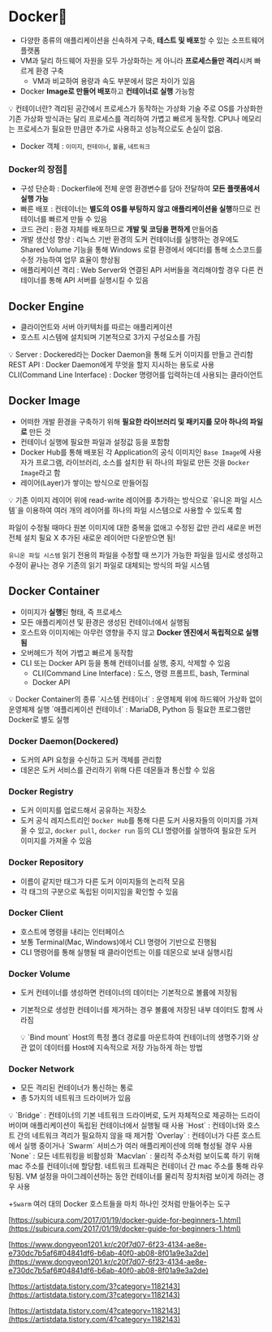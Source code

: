 # Docker🐳

- 다양한 종류의 애플리케이션을 신속하게 구축, **테스트 및 배포**할 수 있는 소프트웨어 플랫폼
- VM과 달리 하드웨어 자원을 모두 가상화하는 게 아니라 **프로세스들만 격리**시켜 빠르게 환경 구축
    - VM과 비교하여 용량과 속도 부분에서 많은 차이가 있음
- Docker **Image로 만들어 배포**하고 **컨테이너로 실행** 가능함

<aside>
💡 컨테이너란?
격리된 공간에서 프로세스가 동작하는 가상화 기술
주로 OS를 가상화한 기존 가상화 방식과는 달리 프로세스를 격리하여
가볍고 빠르게 동작함. CPU나 메모리는 프로세스가 필요한 만큼만 추가로
사용하고 성능적으로도 손실이 없음.

</aside>

- Docker 객체 : `이미지`, `컨테이너`, `볼륨`, `네트워크`

### Docker의 장점🌟

- 구성 단순화 : Dockerfile에 전체 운영 환경변수를 담아 전달하여 **모든 플랫폼에서 실행 가능**
- 빠른 배포 : 컨테이너는 **별도의 OS를 부팅하지 않고 애플리케이션을 실행**하므로 컨테이너를 빠르게 만들 수 있음
- 코드 관리 : 환경 자체를 배포하므로 **개발 및 코딩을 편하게** 만들어줌
- 개발 생산성 향상 : 리눅스 기반 환경의 도커 컨테이너를 실행하는 경우에도 Shared Volume 기능을 통해 Windows 로컬 환경에서 에디터를 통해 소스코드를 수정 가능하여 업무 효율이 향상됨
- 애플리케이션 격리 : Web Server와 연결된 API 서버들을 격리해야할 경우 다른 컨테이너를 통해 API 서버를 실행시킬 수 있음

## Docker Engine

- 클라이언트와 서버 아키텍처를 따르는 애플리케이션
- 호스트 시스템에 설치되며 기본적으로 3가지 구성요소를 가짐

<aside>
💡 Server : Dockered라는 Docker Daemon을 통해 도커 이미지를 만들고 관리함
REST API : Docker Daemon에게 무엇을 할지 지시하는 용도로 사용
CLI(Command Line Interface) : Docker 명령어를 입력하는데 사용되는 클라이언트

</aside>

## Docker Image

- 어떠한 개발 환경을 구축하기 위해 **필요한 라이브러리 및 패키지를 모아 하나의 파일로** 만든 것
- 컨테이너 실행에 필요한 파일과 설정값 등을 포함함
- Docker Hub를 통해 배포된 각 Application의 공식 이미지인 `Base Image`에 사용자가 프로그램, 라이브러리, 소스를 설치한 뒤 하나의 파일로 만든 것을 `Docker Image`라고 함
- 레이어(Layer)가 쌓이는 방식으로 만들어짐

<aside>
💡 기존 이미지 레이어 위에 read-write 레이어를 추가하는 방식으로
`유니온 파일 시스템`을 이용하여 여러 개의 레이어를 하나의 파일 시스템으로 사용할 수 있도록 함

파일이 수정될 때마다 원본 이미지에 대한 중복을 없애고 수정된 값만 관리
새로운 버전 전체 설치 필요 X 추가된 새로운 레이어만 다운받으면 됨!

`유니온 파일 시스템`
읽기 전용의 파일을 수정할 때 쓰기가 가능한 파일을 임시로 생성하고
수정이 끝나는 경우 기존의 읽기 파일로 대체되는 방식의 파일 시스템

</aside>

## Docker Container

- 이미지가 **실행**된 형태, 즉 프로세스
- 모든 애플리케이션 및 환경은 생성된 컨테이너에서 실행됨
- 호스트와 이미지에는 아무런 영향을 주지 않고 **Docker 엔진에서 독립적으로 실행됨**
- 오버헤드가 적어 가볍고 빠르게 동작함
- CLI 또는 Docker API 등을 통해 컨테이너를 실행, 중지, 삭제할 수 있음
    - CLI(Command Line Interface) : 도스, 명령 프롬프트, bash, Terminal
    - Docker API

<aside>
💡 Docker Container의 종류
`시스템 컨테이너` : 운영체제 위에 하드웨어 가상화 없이 운영체제 실행
`애플리케이션 컨테이너` : MariaDB, Python 등 필요한 프로그램만 Docker로 별도 실행

</aside>

### Docker Daemon(Dockered)

- 도커의 API 요청을 수신하고 도커 객체를 관리함
- 데몬은 도커 서비스를 관리하기 위해 다른 데몬들과 통신할 수 있음

### Docker Registry

- 도커 이미지를 업로드해서 공유하는 저장소
- 도커 공식 레지스트리인 `Docker Hub`를 통해 다른 도커 사용자들의 이미지를 가져올 수 있고, `docker pull`, `docker run` 등의 CLI 명령어를 실행하여 필요한 도커 이미지를 가져올 수 있음

### Docker Repository

- 이름이 같지만 태그가 다른 도커 이미지들의 논리적 모음
- 각 태그의 구분으로 독립된 이미지임을 확인할 수 있음

### Docker Client

- 호스트에 명령을 내리는 인터페이스
- 보통 Terminal(Mac, Windows)에서 CLI 명령어 기반으로 진행됨
- CLI 명령어를 통해 실행될 때 클라이언트는 이를 데몬으로 보내 실행시킴

### Docker Volume

- 도커 컨테이너를 생성하면 컨테이너의 데이터는 기본적으로 볼륨에 저장됨
- 기본적으로 생성한 컨테이너를 제거하는 경우 볼륨에 저장된 내부 데이터도 함께 사라짐

    <aside>
    💡 `Bind mount`
    Host의 특정 폴더 경로를 마운트하여 컨테이너의 생명주기와 상관 없이 데이터를 Host에 지속적으로 저장 가능하게 하는 방법

    </aside>


### Docker Network

- 모든 격리된 컨테이너가 통신하는 통로
- 총 5가지의 네트워크 드라이버가 있음

<aside>
💡 `Bridge` : 컨테이너의 기본 네트워크 드라이버로, 도커 자체적으로 제공하는 드라이버이며 애플리케이션이 독립된 컨테이너에서 실행될 때 사용
`Host` : 컨테이너와 호스트 간의 네트워크 격리가 필요하지 않을 때 제거함
`Overlay` : 컨테이너가 다른 호스트에서 실행 중이거나 `Swarm` 서비스가 여러 애플리케이션에 의해 형성될 경우 사용
`None` : 모든 네트워킹을 비활성화
`Macvlan` : 물리적 주소처럼 보이도록 하기 위해 mac 주소를 컨테이너에 할당함. 네트워크 트래픽은 컨테이너 간 mac 주소를 통해 라우팅됨. VM 설정을 마이그레이션하는 동안 컨테이너를 물리적 장치처럼 보이게 하려는 경우 사용

+`Swarm`
여러 대의 Docker 호스트들을 마치 하나인 것처럼 만들어주는 도구

</aside>

[https://subicura.com/2017/01/19/docker-guide-for-beginners-1.html](https://subicura.com/2017/01/19/docker-guide-for-beginners-1.html)

[https://www.dongyeon1201.kr/c20f7d07-6f23-4134-ae8e-e730dc7b5af6#04841df6-b6ab-40f0-ab08-8f01a9e3a2de](https://www.dongyeon1201.kr/c20f7d07-6f23-4134-ae8e-e730dc7b5af6#04841df6-b6ab-40f0-ab08-8f01a9e3a2de)

[https://artistdata.tistory.com/3?category=1182143](https://artistdata.tistory.com/3?category=1182143)

[https://artistdata.tistory.com/4?category=1182143](https://artistdata.tistory.com/4?category=1182143)